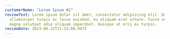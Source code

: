 ```yaml
---
customerName: "Lorem Ipsum #1"
reviewText: Lorem ipsum dolor sit amet, consectetur adipiscing elit. Donec
  ullamcorper turpis ac lacus euismod, eu aliquam erat ornare. Fusce volutpat
  magna volutpat odio aliquam imperdiet. Quisque at orci eu turpis.
reviewDate: 2023-06-22T11:52:08.947Z
---
```

